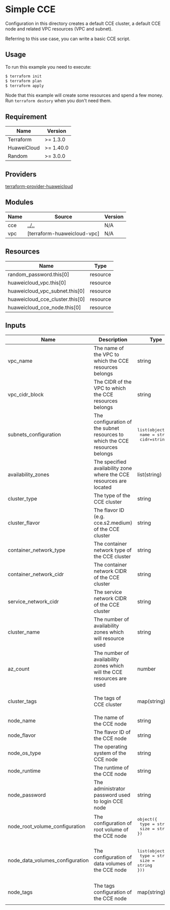 # Simple CCE

Configuration in this directory creates a default CCE cluster, a default CCE node and related VPC resources (VPC and subnet).

Referring to this use case, you can write a basic CCE script.

## Usage

To run this example you need to execute:

```bash
$ terraform init
$ terraform plan
$ terraform apply
```

Node that this example will create some resources and spend a few money.
Run `terraform destory` when you don't need them.

## Requirement

| Name | Version |
|------|---------|
| Terraform | >= 1.3.0 |
| HuaweiCloud | >= 1.40.0 |
| Random | >= 3.0.0 |

## Providers

[terraform-provider-huaweicloud](https://github.com/huaweicloud/terraform-provider-huaweicloud)

## Modules

| Name | Source | Version |
|------|--------|---------|
| cce | [../..](../../README.md) | N/A |
| vpc | [terraform-huaweicloud-vpc] | N/A |

## Resources

| Name | Type |
|------|------|
| random_password.this[0] | resource |
| huaweicloud_vpc.this[0] | resource |
| huaweicloud_vpc_subnet.this[0] | resource |
| huaweicloud_cce_cluster.this[0] | resource |
| huaweicloud_cce_node.this[0] | resource |

## Inputs

| Name | Description | Type | Default Value |
|------|-------------|------|---------------|
| vpc_name | The name of the VPC to which the CCE resources belongs | string | N/A |
| vpc_cidr_block | The CIDR of the VPC to which the CCE resources belongs | string | N/A |
| subnets_configuration | The configuration of the subnet resources to which the CCE resources belongs | <pre>list(object({<br>  name = string<br>  cidr=string}))</pre> | N/A |
| availability_zones | The specified availability zone where the CCE resources are located | list(string) | [] |
| cluster_type | The type of the CCE cluster | string | "VirtualMachine" |
| cluster_flavor | The flavor ID (e.g. cce.s2.medium) of the CCE cluster | string | "cce.s2.medium" |
| container_network_type | The container network type of the CCE cluster | string | N/A |
| container_network_cidr | The container network CIDR of the CCE cluster | string | N/A |
| service_network_cidr | The service network CIDR of the CCE cluster | string | N/A |
| cluster_name | The number of availability zones which will resource used | string | N/A |
| az_count | The number of availability zones which will the CCE resources are used | number | 1 |
| cluster_tags | The tags of CCE cluster | map(string) | <pre>{<br>  Creator = "terraform-huaweicloud-cce"<br>}</pre> |
| node_name | The name of the CCE node | string | null |
| node_flavor | The flavor ID of the CCE node | string | null |
| node_os_type | The operating system of the CCE node | string | null |
| node_runtime | The runtime of the CCE node | string | null |
| node_password | The administrator password used to login CCE node | string | null |
| node_root_volume_configuration | The configuration of root volume of the CCE node | <pre>object({<br>  type = string<br>  size = string<br>})</pre> | <pre>{<br>  type = "SSD"<br>  size = 100<br>}</pre> |
| node_data_volumes_configuration | The configuration of data volumes of the CCE node | <pre>list(object({<br>  type = string<br>  size = string<br>}))</pre> | <pre>[<br>  {<br>    type = "SSD"<br>    size = 200<br>  }<br>]</pre> |
| node_tags | The tags configuration of the CCE node | map(string) | <pre>{<br>  Creator = "terraform-huaweicloud-cce"<br>}</pre> |
